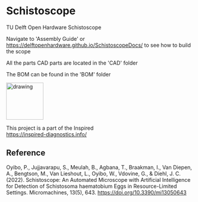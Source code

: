 # Schistoscope
TU Delft Open Hardware Schistoscope

Navigate to 'Assembly Guide' or https://delftopenhardware.github.io/SchistoscopeDocs/ to see how to build the scope

All the parts CAD parts are located in the 'CAD' folder

The BOM can be found in the 'BOM' folder    

<img src="https://github.com/delftopenhardware/Schistoscope/assets/2862153/a47b8911-cc00-403e-a82b-8613be604845" alt="drawing" width="100"/>


This project is a part of the Inspired  
https://inspired-diagnostics.info/

## Reference 
Oyibo, P., Jujjavarapu, S., Meulah, B., Agbana, T., Braakman, I., Van Diepen, A., Bengtson, M., Van Lieshout, L., Oyibo, W., Vdovine, G., & Diehl, J. C. (2022). Schistoscope: An Automated Microscope with Artificial Intelligence for Detection of Schistosoma haematobium Eggs in Resource-Limited Settings. Micromachines, 13(5), 643. https://doi.org/10.3390/mi13050643
